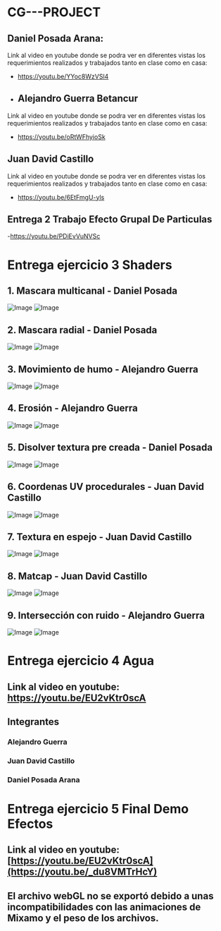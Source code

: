 # CG---PROJECT

## Daniel Posada Arana:
Link al video en youtube donde se podra ver en diferentes vistas los requerimientos realizados y trabajados tanto en clase como en casa:
- https://youtu.be/YYoc8WzVSl4
- ## Alejandro Guerra Betancur
Link al video en youtube donde se podra ver en diferentes vistas los requerimientos realizados y trabajados tanto en clase como en casa:
- https://youtu.be/oRtWFhyioSk
## Juan David Castillo
Link al video en youtube donde se podra ver en diferentes vistas los requerimientos realizados y trabajados tanto en clase como en casa:
- https://youtu.be/6EtFmgU-yls


## Entrega 2 Trabajo Efecto Grupal De Particulas 
-https://youtu.be/PDiEvVuNVSc
  
# Entrega ejercicio 3 Shaders
## 1. Mascara multicanal - Daniel Posada
![Image](https://github.com/user-attachments/assets/ddcd2ade-4ec5-4993-880c-286c30488e3e)
![Image](https://github.com/user-attachments/assets/5e1c77e1-403e-4b4d-9ff0-ea72c6e86e61)
## 2. Mascara radial - Daniel Posada
![Image](https://github.com/user-attachments/assets/a70fcd34-8483-44d5-9072-e1ddca3fa2d7)
![Image](https://github.com/user-attachments/assets/ddc3217b-8504-45e0-9abe-b18d6a62aac6)
## 3. Movimiento de humo - Alejandro Guerra
![Image](https://github.com/user-attachments/assets/0d6071ec-b785-40b3-9d14-e0c3e5bd0568)
![Image](https://github.com/user-attachments/assets/34cd9fc4-6b12-4092-93e3-04eb695f8090)
## 4. Erosión - Alejandro Guerra
![Image](https://github.com/user-attachments/assets/4daad5fa-47d1-4e05-8dd2-b695cce36a1a)
![Image](https://github.com/user-attachments/assets/851bd259-815e-47b4-b892-b8bf342dd8fc)
## 5. Disolver textura pre creada - Daniel Posada
![Image](https://github.com/user-attachments/assets/c759ca82-b4b9-4412-a7d9-b8252b76ebb2)
![Image](https://github.com/user-attachments/assets/3dfabcfb-9d65-402b-9aad-d5fa45a4676d)
## 6. Coordenas UV procedurales - Juan David Castillo
![Image](https://github.com/user-attachments/assets/fabf4c20-78b8-4cdf-868b-f054224df488)
![Image](https://github.com/user-attachments/assets/be024a57-3c95-4a5b-aef1-fd90f7899f24)
## 7. Textura en espejo - Juan David Castillo
![Image](https://github.com/user-attachments/assets/cbc62a27-d16a-4085-8072-a5cbec065e04)
![Image](https://github.com/user-attachments/assets/07d20680-08d9-4245-8ef0-59866854ba4c)
## 8. Matcap - Juan David Castillo
![Image](https://github.com/user-attachments/assets/c9754ec0-8097-4043-af98-a01881948bb3)
![Image](https://github.com/user-attachments/assets/3423a85c-67b2-4963-b572-2c063ffa3e96)
## 9. Intersección con ruido - Alejandro Guerra
![Image](https://github.com/user-attachments/assets/eb3ebc54-53c9-4241-8b08-f4ffc5f9a27d)
![Image](https://github.com/user-attachments/assets/2a158b84-3c0d-4585-8ede-ae7591ddd142)

# Entrega ejercicio 4 Agua
## Link al video en youtube: https://youtu.be/EU2vKtr0scA
## Integrantes
### Alejandro Guerra
### Juan David Castillo
### Daniel Posada Arana

# Entrega ejercicio 5 Final Demo Efectos
## Link al video en youtube: [https://youtu.be/EU2vKtr0scA](https://youtu.be/_du8VMTrHcY)
## El archivo webGL no se exportó debido a unas incompatibilidades con las animaciones de Mixamo y el peso de los archivos.

